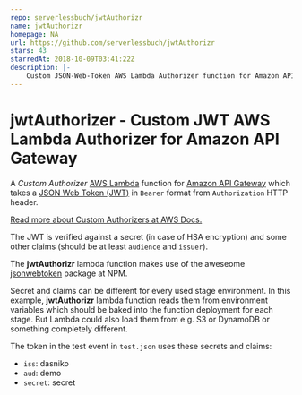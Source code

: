 ```yaml
---
repo: serverlessbuch/jwtAuthorizr
name: jwtAuthorizr
homepage: NA
url: https://github.com/serverlessbuch/jwtAuthorizr
stars: 43
starredAt: 2018-10-09T03:41:22Z
description: |-
    Custom JSON-Web-Token AWS Lambda Authorizer function for Amazon API Gateway with Bearer JWT
---
```


# jwtAuthorizer - Custom JWT AWS Lambda Authorizer for Amazon API Gateway

A _Custom Authorizer_ [AWS Lambda](https://aws.amazon.com/lambda) function for [Amazon API Gateway](https://aws.amazon.com/api-gateway) which takes a [JSON Web Token (JWT)](https://jwt.io) in `Bearer` format from `Authorization` HTTP header.

[Read more about Custom Authorizers at AWS Docs.](http://docs.aws.amazon.com/de_de/apigateway/latest/developerguide/use-custom-authorizer.html)

The JWT is verified against a secret (in case of HSA encryption) and some other claims (should be at least `audience` and `issuer`).

The **jwtAuthorizr** lambda function makes use of the aweseome [jsonwebtoken](https://www.npmjs.com/package/jsonwebtoken) package at NPM.

Secret and claims can be different for every used stage environment.
In this example, **jwtAuthorizr** lambda function reads them from environment variables which should be baked into the function deployment for each stage.
But Lambda could also load them from e.g. S3 or DynamoDB or something completely different.

The token in the test event in `test.json` uses these secrets and claims:
- `iss`: dasniko
- `aud`: demo
- `secret`: secret

